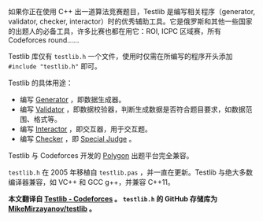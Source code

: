 如果你正在使用 C++ 出一道算法竞赛题目，Testlib 是编写相关程序（generator, validator, checker, interactor）时的优秀辅助工具。它是俄罗斯和其他一些国家的出题人的必备工具，许多比赛也都在用它：ROI, ICPC 区域赛，所有 Codeforces round……

Testlib 库仅有 `testlib.h` 一个文件，使用时仅需在所编写的程序开头添加 `#include "testlib.h"` 即可。

Testlib 的具体用途：

-   编写 [Generator](./generator.md) ，即数据生成器。
-   编写 [Validator](./validator.md) ，即数据校验器，判断生成数据是否符合题目要求，如数据范围、格式等。
-   编写 [Interactor](./interactor.md) ，即交互器，用于交互题。
-   编写 [Checker](./checker.md) ，即 [Special Judge](/intro/spj/) 。

Testlib 与 Codeforces 开发的 [Polygon](https://polygon.codeforces.com/) 出题平台完全兼容。

 `testlib.h` 在 2005 年移植自 `testlib.pas` ，并一直在更新。Testlib 与绝大多数编译器兼容，如 VC++ 和 GCC g++，并兼容 C++11。

 **本文翻译自 [Testlib - Codeforces](https://codeforces.com/testlib) 。 `testlib.h` 的 GitHub 存储库为 [MikeMirzayanov/testlib](https://github.com/MikeMirzayanov/testlib) 。** 
